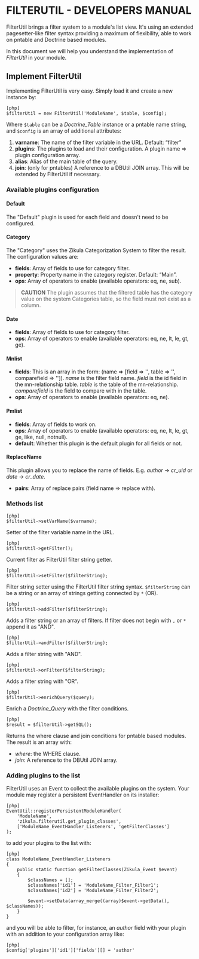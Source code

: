 
# FILTERUTIL - DEVELOPERS MANUAL #

FilterUtil brings a filter system to a module's list view. It's using an extended
pagesetter­-like filter syntax providing a maximum of flexibility, able to work on
pntable and Doctrine based modules.

In this document we will help you understand the implementation of _FilterUtil_
in your module.


## Implement FilterUtil ##

Implementing FilterUtil is very easy. Simply load it and create a new instance by:

    [php]
    $filterUtil = new FilterUtil('ModuleName', $table, $config);

Where `$table` can be a *Doctrine_Table* instance or a pntable name string,
and `$config` is an array of additional attributes:

1. **varname**: The name of the filter variable in the URL. Default: “filter”
2. **plugins**: The plugins to load and their configuration.
   A plugin name => plugin configuration array.
3. **alias**: Alias of the main table of the query.
4. **join**: (only for pntables) A reference to a DBUtil JOIN array.
   This will be extended by FilterUtil if necessary.


### Available plugins configuration ###

#### Default ####

The "Default" plugin is used for each field and doesn't need to be configured.

#### Category ####

The "Category" uses the Zikula Categorization System to filter the result.
The configuration values are:

- **fields**:  Array of fields to use for category filter.
- **property**: Property name in the category register. Default: “Main”.
- **ops**: Array of operators to enable (available operators: eq, ne, sub).

> **CAUTION**
> The plugin assumes that the filtered table has the category value on
> the system Categories table, so the field must not exist as a column.

#### Date ####

- **fields**: Array of fields to use for category filter.
- **ops**: Array of operators to enable (available operators: eq, ne, lt, le, gt, ge).

#### Mnlist ####

- **fields**:  This is an array in the form: (name => [field => '', table => '', comparefield => '']).
  *name* is the filter field name. *field* is the id field in the mn-relationship table.
  *table* is the table of the mn-relationship. *comparefield* is the field to compare with in the table.
- **ops**: Array of operators to enable (available operators: eq, ne).

#### Pmlist ####

- **fields**:  Array of fields to work on.
- **ops**: Array of operators to enable (available operators: eq, ne, lt, le, gt, ge, like, null, notnull).
- **default**: Whether this plugin is the default plugin for all fields or not.

#### ReplaceName ####

This plugin allows you to replace the name of fields.
E.g. *author* -> *cr_uid* or *date* -> *cr_date*.

- **pairs**: Array of replace pairs (field name => replace with).


### Methods list ###

    [php]
    $filterUtil->setVarName($varname);

Setter of the filter variable name in the URL. 

    [php]
    $filterUtil->getFilter();

Current filter as FilterUtil filter string getter.

    [php]
    $filterUtil->setFilter($filterString);

Filter string setter using the FilterUtil filter string syntax.
`$filterString` can be a string or an array of strings getting connected by `*` (OR).

    [php]
    $filterUtil->addFilter($filterString);

Adds a filter string or an array of filters.
If filter does not begin with `,` or `*` append it as "AND".

    [php]
    $filterUtil->andFilter($filterString);

Adds a filter string with "AND".

    [php]
    $filterUtil->orFilter($filterString);

Adds a filter string with "OR".

    [php]
    $filterUtil->enrichQuery($query);

Enrich a *Doctrine_Query* with the filter conditions.

    [php]
    $result = $filterUtil->getSQL();

Returns the where clause and join conditions for pntable based modules.
The result is an array with:

- *where*: the WHERE clause.
- *join*: A reference to the DBUtil JOIN array.



### Adding plugins to the list ###

FilterUtil uses an Event to collect the available plugins on the system.
Your module may register a persistent EventHandler on its installer:

    [php]
    EventUtil::registerPersistentModuleHandler(
        'ModuleName',
        'zikula.filterutil.get_plugin_classes',
        ['ModuleName_EventHandler_Listeners', 'getFilterClasses']
    );

to add your plugins to the list with:

    [php]
    class ModuleName_EventHandler_Listeners
    {
        public static function getFilterClasses(Zikula_Event $event)
        {
            $classNames = [];
            $classNames['id1'] = 'ModuleName_Filter_Filter1';
            $classNames['id2'] = 'ModuleName_Filter_Filter2';

            $event->setData(array_merge((array)$event->getData(), $classNames));
        }
    }

and you will be able to filter, for instance, an *author* field with your plugin
with an addition to your configuration array like:

    [php]
    $config['plugins']['id1']['fields'][] = 'author'
